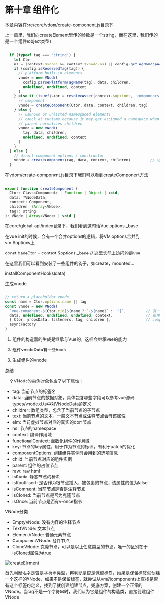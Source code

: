 # 第十章 组件化 #

本章内容在src/core/vdom/create-component.js目录下

上一章里，我们向createElement里传的参数是一个string，而在这里，我们传的是一个组件(object类型)

```js

  if (typeof tag === 'string') {
    let Ctor
    ns = (context.$vnode && context.$vnode.ns) || config.getTagNamespace(tag)
    if (config.isReservedTag(tag)) {
      // platform built-in elements
      vnode = new VNode(
        config.parsePlatformTagName(tag), data, children,
        undefined, undefined, context
      )
    } else if (isDef(Ctor = resolveAsset(context.$options, 'components', tag))) {
      // component
      vnode = createComponent(Ctor, data, context, children, tag)
    } else {
      // unknown or unlisted namespaced elements
      // check at runtime because it may get assigned a namespace when its
      // parent normalizes children
      vnode = new VNode(
        tag, data, children,
        undefined, undefined, context
      )
    }
  } else {
    // direct component options / constructor
    vnode = createComponent(tag, data, context, children)         // 这里走这个逻辑
  }

```

在vdom/create-component.js目录下我们可以看到createComponent方法

```js

export function createComponent (
  Ctor: Class<Component> | Function | Object | void,
  data: ?VNodeData,
  context: Component,
  children: ?Array<VNode>,
  tag?: string
): VNode | Array<VNode> | void {

```

在core/global-api/index目录下，我们看到这句话Vue.options._base

在vue init的时候，会有一个合并options的逻辑，将VM.options合并到vm.$options上

const baseCtor = context.$options._base // 这里实际上访问的是vue

在这里我们可以看到安装了一些组件的钩子，如create，mounted...

installComponentHooks(data)

生成vnode

```js

// return a placeholder vnode
const name = Ctor.options.name || tag
const vnode = new VNode(
  `vue-component-${Ctor.cid}${name ? `-${name}` : ''}`,         // 有一个标识，代表其是组件
  data, undefined, undefined, undefined, context,               // 组件vnode children是空
  { Ctor, propsData, listeners, tag, children },                // componentOptions里面包含了children
  asyncFactory
)

```

1. 组件的构造器的生成是继承与Vue的，这样会继承vue的能力

2. 组件vnodeData有一些hook

3. 生成组件的vnode

总结

一个VNode的实例对象包含了以下属性：
+ tag: 当前节点的标签名
+ data: 当前节点的数据对象，具体包含哪些字段可以参考vue源码types/vnode.d.ts中对VNodeData的定义
+ children: 数组类型，包含了当前节点的子节点
+ text: 当前节点的文本，一般文本节点或注释节点会有该属性
+ elm: 当前虚拟节点对应的真实的dom节点
+ ns: 节点的namespace
+ context: 编译作用域
+ functionalContext: 函数化组件的作用域
+ key: 节点的key属性，用于作为节点的标识，有利于patch的优化
+ componentOptions: 创建组件实例时会用到的选项信息
+ child: 当前节点对应的组件实例
+ parent: 组件的占位节点
+ raw: raw html
+ isStatic: 静态节点的标识
+ isRootInsert: 是否作为根节点插入，被<transition>包裹的节点，该属性的值为false
+ isComment: 当前节点是否是注释节点
+ isCloned: 当前节点是否为克隆节点
+ isOnce: 当前节点是否有v-once指令

VNode分类

+ EmptyVNode: 没有内容的注释节点
+ TextVNode: 文本节点
+ ElementVNode: 普通元素节点
+ ComponentVNode: 组件节点
+ CloneVNode: 克隆节点，可以是以上任意类型的节点，唯一的区别在于isCloned属性为true

![createElement](https://github.com/cwzp990/vue-code/tree/master/vue/images/createElement.png)

首先判断名字是否是字符串类型，再判断是否是保留标签，如果是保留标签就创建一个这样的VNode，如果不是保留标签，就尝试从vm的components上查找是否有这个标签的定义，找到了就创建组建节点，兜底方案，创建一个正常的VNode。当tag不是一个字符串时，我们认为它是组件的构造类，直接创建组件VNode